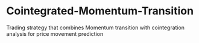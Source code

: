 # Cointegrated-Momentum-Transition
Trading strategy that combines Momentum transition with cointegration analysis for price movement prediction
